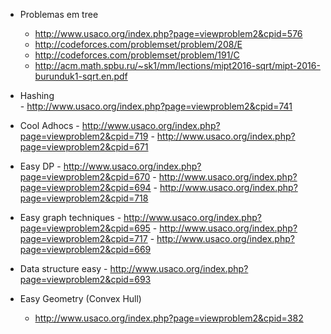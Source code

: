 
   * Problemas em tree 
        - http://www.usaco.org/index.php?page=viewproblem2&cpid=576
        - http://codeforces.com/problemset/problem/208/E
        - http://codeforces.com/problemset/problem/191/C
        - http://acm.math.spbu.ru/~sk1/mm/lections/mipt2016-sqrt/mipt-2016-burunduk1-sqrt.en.pdf
  
  * Hashing  
        - http://www.usaco.org/index.php?page=viewproblem2&cpid=741
 
 * Cool Adhocs
        - http://www.usaco.org/index.php?page=viewproblem2&cpid=719
        - http://www.usaco.org/index.php?page=viewproblem2&cpid=671
 
 * Easy DP
        - http://www.usaco.org/index.php?page=viewproblem2&cpid=670
        - http://www.usaco.org/index.php?page=viewproblem2&cpid=694
        - http://www.usaco.org/index.php?page=viewproblem2&cpid=718
        
 
 * Easy graph techniques
       - http://www.usaco.org/index.php?page=viewproblem2&cpid=695
       - http://www.usaco.org/index.php?page=viewproblem2&cpid=717
       - http://www.usaco.org/index.php?page=viewproblem2&cpid=669
 
 * Data structure easy
       - http://www.usaco.org/index.php?page=viewproblem2&cpid=693
 
 * Easy Geometry (Convex Hull) 
      - http://www.usaco.org/index.php?page=viewproblem2&cpid=382
